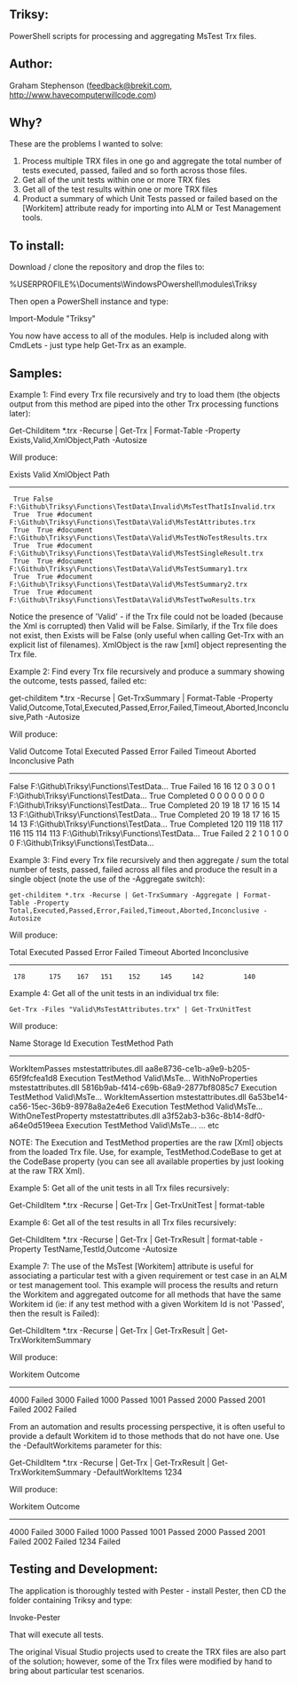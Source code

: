 Triksy:
-------
PowerShell scripts for processing and aggregating MsTest Trx files. 


Author:
-------
Graham Stephenson (feedback@brekit.com, http://www.havecomputerwillcode.com)


Why?
----
These are the problems I wanted to solve:

1. Process multiple TRX files in one go and aggregate the total number of tests executed, passed, failed and so forth across those files. 
2. Get all of the unit tests within one or more TRX files
3. Get all of the test results within one or more TRX files
4. Product a summary of which Unit Tests passed or failed based on the [Workitem] attribute ready for importing into ALM or Test Management tools. 


To install:
-----------
Download / clone the repository and drop the files to:

   %USERPROFILE%\Documents\WindowsPOwershell\modules\Triksy

Then open a PowerShell instance and type:
 
   Import-Module "Triksy"

You now have access to all of the modules. Help is included along with CmdLets - just type help Get-Trx as an example.


Samples:
--------
Example 1: Find every Trx file recursively and try to load them (the objects output from this method are piped into the other Trx processing functions later):

   Get-Childitem *.trx -Recurse | Get-Trx | Format-Table -Property Exists,Valid,XmlObject,Path -Autosize

Will produce:

   Exists Valid XmlObject Path
   ------ ----- --------- ----
     True False           F:\Github\Triksy\Functions\TestData\Invalid\MsTestThatIsInvalid.trx
     True  True #document F:\Github\Triksy\Functions\TestData\Valid\MsTestAttributes.trx
     True  True #document F:\Github\Triksy\Functions\TestData\Valid\MsTestNoTestResults.trx
     True  True #document F:\Github\Triksy\Functions\TestData\Valid\MsTestSingleResult.trx
     True  True #document F:\Github\Triksy\Functions\TestData\Valid\MsTestSummary1.trx
     True  True #document F:\Github\Triksy\Functions\TestData\Valid\MsTestSummary2.trx
     True  True #document F:\Github\Triksy\Functions\TestData\Valid\MsTestTwoResults.trx

Notice the presence of 'Valid' - if the Trx file could not be loaded (because the Xml is corrupted) then Valid will be False.
Similarly, if the Trx file does not exist, then Exists will be False (only useful when calling Get-Trx with an explicit list of filenames). 
XmlObject is the raw [xml] object representing the Trx file. 


Example 2: Find every Trx file recursively and produce a summary showing the outcome, tests passed, failed etc:

   get-childitem *.trx -Recurse | Get-TrxSummary | Format-Table -Property Valid,Outcome,Total,Executed,Passed,Error,Failed,Timeout,Aborted,Inconclusive,Path -Autosize

Will produce:

Valid Outcome   Total Executed Passed Error Failed Timeout Aborted Inconclusive Path
----- -------   ----- -------- ------ ----- ------ ------- ------- ------------ ----
False                                                                           F:\Github\Triksy\Functions\TestData\...
 True Failed    16    16       12     0     3      0       0       1            F:\Github\Triksy\Functions\TestData\...
 True Completed 0     0        0      0     0      0       0       0            F:\Github\Triksy\Functions\TestData\...
 True Completed 20    19       18     17    16     15      14      13           F:\Github\Triksy\Functions\TestData\...
 True Completed 20    19       18     17    16     15      14      13           F:\Github\Triksy\Functions\TestData\...
 True Completed 120   119      118    117   116    115     114     113          F:\Github\Triksy\Functions\TestData\...
 True Failed    2     2        1      0     1      0       0       0            F:\Github\Triksy\Functions\TestData\...


Example 3: Find every Trx file recursively and then aggregate / sum the total number of tests, passed, failed across all files and produce the result in a single object (note the use of the -Aggregate switch):

    get-childitem *.trx -Recurse | Get-TrxSummary -Aggregate | Format-Table -Property Total,Executed,Passed,Error,Failed,Timeout,Aborted,Inconclusive -Autosize

Will produce:

   Total Executed Passed Error Failed Timeout Aborted Inconclusive
   ----- -------- ------ ----- ------ ------- ------- ------------
     178      175    167   151    152     145     142          140



Example 4: Get all of the unit tests in an individual trx file:

    Get-Trx -Files "Valid\MsTestAttributes.trx" | Get-TrxUnitTest

Will produce:

   Name                       Storage              Id                                   Execution TestMethod Path
   ----                       -------              --                                   --------- ---------- ----
   WorkItemPasses             mstestattributes.dll aa8e8736-ce1b-a9e9-b205-65f9fcfea1d8 Execution TestMethod Valid\MsTe...
   WithNoProperties           mstestattributes.dll 5816b9ab-f414-c69b-68a9-2877bf8085c7 Execution TestMethod Valid\MsTe...
   WorkItemAssertion          mstestattributes.dll 6a53be14-ca56-15ec-36b9-8978a8a2e4e6 Execution TestMethod Valid\MsTe...
   WithOneTestProperty        mstestattributes.dll a3f52ab3-b36c-8b14-8df0-a64e0d519eea Execution TestMethod Valid\MsTe...
   ... etc

NOTE: The Execution and TestMethod properties are the raw [Xml] objects from the loaded Trx file. Use, for example, TestMethod.CodeBase to get at the CodeBase property (you can see all available properties by just looking at the raw TRX Xml). 



Example 5: Get all of the unit tests in all Trx files recursively:

   Get-ChildItem *.trx -Recurse | Get-Trx | Get-TrxUnitTest | format-table



Example 6: Get all of the test results in all Trx files recursively:

   Get-ChildItem *.trx -Recurse | Get-Trx | Get-TrxResult | format-table -Property TestName,TestId,Outcome -Autosize



Example 7: The use of the MsTest [Workitem] attribute is useful for associating a particular test with a given requirement or test case in an ALM or test management tool. This example will process the results and return the Workitem and aggregated outcome for all methods that have the same Workitem id (ie: if any test method with a given Workitem Id is not 'Passed', then the result is Failed):

   Get-ChildItem *.trx -Recurse | Get-Trx | Get-TrxResult | Get-TrxWorkitemSummary

Will produce:

   Workitem                                                    Outcome
   --------                                                    -------
   4000                                                        Failed
   3000                                                        Failed
   1000                                                        Passed
   1001                                                        Passed
   2000                                                        Passed
   2001                                                        Failed
   2002                                                        Failed

From an automation and results processing perspective, it is often useful to provide a default Workitem id to those methods that do not have one. Use the -DefaultWorkitems parameter for this:

   Get-ChildItem *.trx -Recurse | Get-Trx | Get-TrxResult | Get-TrxWorkitemSummary -DefaultWorkItems 1234

Will produce:

   Workitem                                                    Outcome
   --------                                                    -------
   4000                                                        Failed
   3000                                                        Failed
   1000                                                        Passed
   1001                                                        Passed
   2000                                                        Passed
   2001                                                        Failed
   2002                                                        Failed
   1234                                                        Failed


Testing and Development:
------------------------
The application is thoroughly tested with Pester - install Pester, then CD the folder containing Triksy and type:

   Invoke-Pester

That will execute all tests.

The original Visual Studio projects used to create the TRX files are also part of the solution; however, some of the Trx files were modified by hand to bring about particular test scenarios. 
